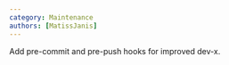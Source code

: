 ```yaml
---
category: Maintenance
authors: [MatissJanis]
---
```


Add pre-commit and pre-push hooks for improved dev-x.
